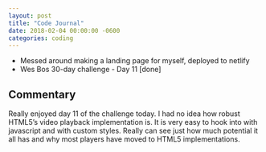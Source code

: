 ```yaml
---
layout: post
title: "Code Journal"
date: 2018-02-04 00:00:00 -0600
categories: coding
---
```


- Messed around making a landing page for myself, deployed to netlify
- Wes Bos 30-day challenge - Day 11 [done]

## Commentary

Really enjoyed day 11 of the challenge today. I had no idea how robust HTML5’s video playback implementation is. It is very easy to hook into with javascript and with custom styles. Really can see just how much potential it all has and why most players have moved to HTML5 implementations.
